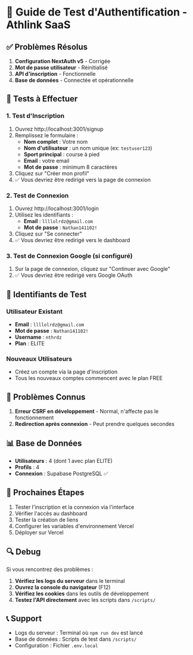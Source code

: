 # 🔐 Guide de Test d'Authentification - Athlink SaaS

## ✅ Problèmes Résolus

1. **Configuration NextAuth v5** - Corrigée
2. **Mot de passe utilisateur** - Réinitialisé
3. **API d'inscription** - Fonctionnelle
4. **Base de données** - Connectée et opérationnelle

## 🧪 Tests à Effectuer

### 1. Test d'Inscription
1. Ouvrez http://localhost:3001/signup
2. Remplissez le formulaire :
   - **Nom complet** : Votre nom
   - **Nom d'utilisateur** : un nom unique (ex: `testuser123`)
   - **Sport principal** : course à pied
   - **Email** : votre email
   - **Mot de passe** : minimum 8 caractères
3. Cliquez sur "Créer mon profil"
4. ✅ Vous devriez être redirigé vers la page de connexion

### 2. Test de Connexion
1. Ouvrez http://localhost:3001/login
2. Utilisez les identifiants :
   - **Email** : `llllolrdz@gmail.com`
   - **Mot de passe** : `Nathan141102!`
3. Cliquez sur "Se connecter"
4. ✅ Vous devriez être redirigé vers le dashboard

### 3. Test de Connexion Google (si configuré)
1. Sur la page de connexion, cliquez sur "Continuer avec Google"
2. ✅ Vous devriez être redirigé vers Google OAuth

## 🔧 Identifiants de Test

### Utilisateur Existant
- **Email** : `llllolrdz@gmail.com`
- **Mot de passe** : `Nathan141102!`
- **Username** : `nthrdz`
- **Plan** : ELITE

### Nouveaux Utilisateurs
- Créez un compte via la page d'inscription
- Tous les nouveaux comptes commencent avec le plan FREE

## 🚨 Problèmes Connus

1. **Erreur CSRF en développement** - Normal, n'affecte pas le fonctionnement
2. **Redirection après connexion** - Peut prendre quelques secondes

## 📊 Base de Données

- **Utilisateurs** : 4 (dont 1 avec plan ELITE)
- **Profils** : 4
- **Connexion** : Supabase PostgreSQL ✅

## 🎯 Prochaines Étapes

1. Tester l'inscription et la connexion via l'interface
2. Vérifier l'accès au dashboard
3. Tester la création de liens
4. Configurer les variables d'environnement Vercel
5. Déployer sur Vercel

## 🔍 Debug

Si vous rencontrez des problèmes :

1. **Vérifiez les logs du serveur** dans le terminal
2. **Ouvrez la console du navigateur** (F12)
3. **Vérifiez les cookies** dans les outils de développement
4. **Testez l'API directement** avec les scripts dans `/scripts/`

## 📞 Support

- Logs du serveur : Terminal où `npm run dev` est lancé
- Base de données : Scripts de test dans `/scripts/`
- Configuration : Fichier `.env.local`
